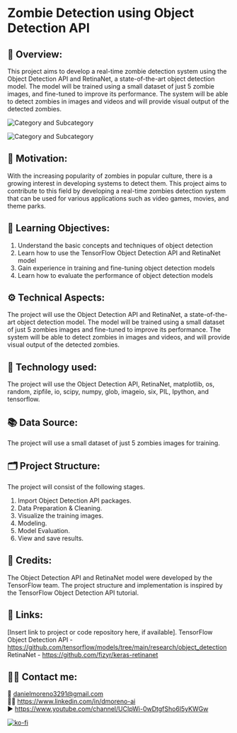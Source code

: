 # Zombie Detection using Object Detection API

## 🔄 Overview:
This project aims to develop a real-time zombie detection system using the Object Detection API and RetinaNet, a state-of-the-art object detection model. The model will be trained using a small dataset of just 5 zombie images, and fine-tuned to improve its performance. The system will be able to detect zombies in images and videos and will provide visual output of the detected zombies.

![Category and Subcategory](https://img.shields.io/badge/CV%20Computer%20Vision-Clasification%20&%20Detection-blue)

![Category and Subcategory](https://img.shields.io/badge/Neuronal%20Networks-DCN%20Deep%20Convulutional%20Network-yellow)

## 🎊 Motivation:
With the increasing popularity of zombies in popular culture, there is a growing interest in developing systems to detect them. This project aims to contribute to this field by developing a real-time zombies detection system that can be used for various applications such as video games, movies, and theme parks.

## 🏁 Learning Objectives:
1) Understand the basic concepts and techniques of object detection
2) Learn how to use the TensorFlow Object Detection API and RetinaNet model
3) Gain experience in training and fine-tuning object detection models
4) Learn how to evaluate the performance of object detection models

## ⚙️ Technical Aspects:
The project will use the Object Detection API and RetinaNet, a state-of-the-art object detection model. The model will be trained using a small dataset of just 5 zombies images and fine-tuned to improve its performance. The system will be able to detect zombies in images and videos, and will provide visual output of the detected zombies.

## 🧰 Technology used:
The project will use the Object Detection API, RetinaNet, matplotlib, os, random, zipfile, io, scipy, numpy, glob, imageio, six, PIL, Ipython, and tensorflow.

## 📚 Data Source:
The project will use a small dataset of just 5 zombies images for training.

## 🗂️ Project Structure:
The project will consist of the following stages.
1) Import Object Detection API packages.
2) Data Preparation & Cleaning.
3) Visualize the training images.
4) Modeling.
5) Model Evaluation.
6) View and save results.

## 👥 Credits:
The Object Detection API and RetinaNet model were developed by the TensorFlow team. The project structure and implementation is inspired by the TensorFlow Object Detection API tutorial.

## 🔗 Links:
[Insert link to project or code repository here, if available].
TensorFlow Object Detection API - https://github.com/tensorflow/models/tree/main/research/object_detection
RetinaNet - https://github.com/fizyr/keras-retinanet

## 🙋‍♂️ Contact me:
📨  danielmoreno3291@gmail.com  
👨‍🏫  https://www.linkedin.com/in/dmoreno-ai    
▶   https://www.youtube.com/channel/UCIpWi-0wDtgfSho6l5yKWGw

[![ko-fi](https://ko-fi.com/img/githubbutton_sm.svg)](https://ko-fi.com/dmoreno_ai)